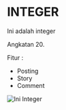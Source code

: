 # INTEGER

Ini adalah integer

Angkatan 20.

Fitur :

- Posting
- Story
- Comment

![Ini Integer](https://www.google.com/url?sa=i&url=https%3A%2F%2Fsport.detik.com%2Fsepakbola%2Fliga-indonesia%2Fd-6160641%2Fultras-garuda-klarifikasi-ke-pssi-insiden-flare-dilakukan-oknum&psig=AOvVaw1eQC46fz8feoWBt-FpUHO7&ust=1683728903124000&source=images&cd=vfe&ved=0CBEQjRxqFwoTCJj8nY256P4CFQAAAAAdAAAAABAV)